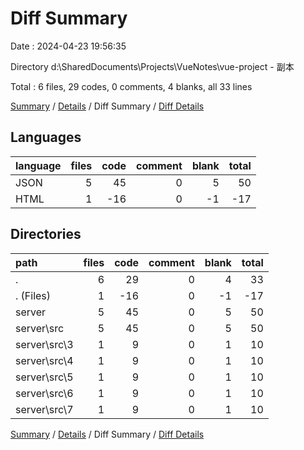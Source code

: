 # Diff Summary

Date : 2024-04-23 19:56:35

Directory d:\\SharedDocuments\\Projects\\VueNotes\\vue-project - 副本

Total : 6 files,  29 codes, 0 comments, 4 blanks, all 33 lines

[Summary](results.md) / [Details](details.md) / Diff Summary / [Diff Details](diff-details.md)

## Languages
| language | files | code | comment | blank | total |
| :--- | ---: | ---: | ---: | ---: | ---: |
| JSON | 5 | 45 | 0 | 5 | 50 |
| HTML | 1 | -16 | 0 | -1 | -17 |

## Directories
| path | files | code | comment | blank | total |
| :--- | ---: | ---: | ---: | ---: | ---: |
| . | 6 | 29 | 0 | 4 | 33 |
| . (Files) | 1 | -16 | 0 | -1 | -17 |
| server | 5 | 45 | 0 | 5 | 50 |
| server\\src | 5 | 45 | 0 | 5 | 50 |
| server\\src\\3 | 1 | 9 | 0 | 1 | 10 |
| server\\src\\4 | 1 | 9 | 0 | 1 | 10 |
| server\\src\\5 | 1 | 9 | 0 | 1 | 10 |
| server\\src\\6 | 1 | 9 | 0 | 1 | 10 |
| server\\src\\7 | 1 | 9 | 0 | 1 | 10 |

[Summary](results.md) / [Details](details.md) / Diff Summary / [Diff Details](diff-details.md)